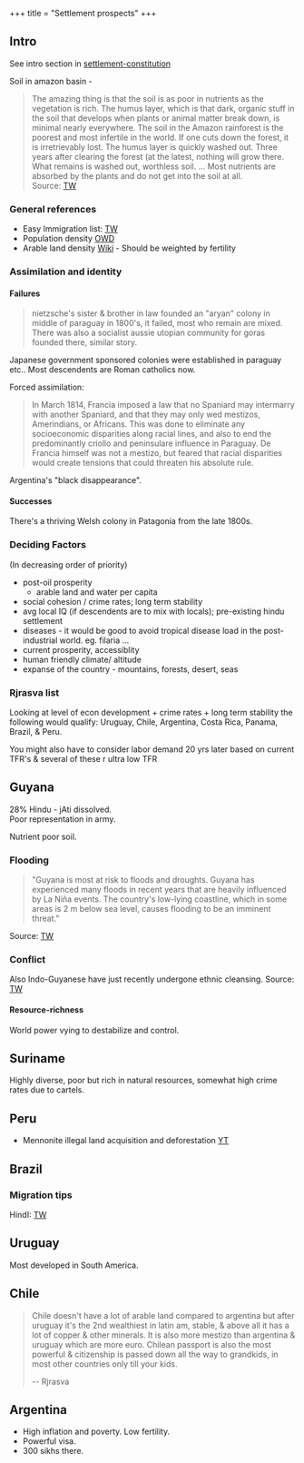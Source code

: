 +++
title = "Settlement prospects"
+++

## Intro
See intro section in [settlement-constitution](../settlement-constitution)

Soil in amazon basin - 

> The amazing thing is that the soil is as poor in nutrients as the vegetation is rich. The humus layer, which is that dark, organic stuff in the soil that develops when plants or animal matter break down, is minimal nearly everywhere. The soil in the Amazon rainforest is the poorest and most infertile in the world. If one cuts down the forest, it is irretrievably lost. The humus layer is quickly washed out. Three years after clearing the forest (at the latest, nothing will grow there. What remains is washed out, worthless soil. ... Most nutrients are absorbed by the plants and do not get into the soil at all.   
> Source: [TW](https://www.dw.com/en/the-amazon-nutrient-rich-rainforests-on-useless-soils/a-50139632)



### General references

- Easy Immigration list: [TW](https://x.com/imidaily/status/1753924562700452009)
- Population density [OWD](https://ourworldindata.org/grapher/population-density)
- Arable land density [Wiki](https://en.wikipedia.org/wiki/List_of_countries_by_arable_land_density) - Should be weighted by fertility



### Assimilation and identity
#### Failures
> nietzsche's sister & brother in law founded an "aryan" colony in middle of paraguay in 1800's, it failed, most who remain are mixed. There was also a socialist aussie utopian community for goras founded there, similar story.

Japanese government sponsored colonies were established in paraguay etc.. Most descendents are Roman catholics now.

Forced assimilation:

> In March 1814, Francia imposed a law that no Spaniard may intermarry with another Spaniard, and that they may only wed mestizos, Amerindians, or Africans. This was done to eliminate any socioeconomic disparities along racial lines, and also to end the predominantly criollo and peninsulare influence in Paraguay. De Francia himself was not a mestizo, but feared that racial disparities would create tensions that could threaten his absolute rule.

Argentina's "black disappearance".

#### Successes
There's a thriving Welsh colony in Patagonia from the late 1800s. 

### Deciding Factors
(In decreasing order of priority)

- post-oil prosperity
  - arable land and water per capita
- social cohesion / crime rates; long term stability
- avg local IQ (if descendents are to mix with locals); pre-existing hindu settlement
- diseases - it would be good to avoid tropical disease load in the post-industrial world. eg. filaria ...
- current prosperity, accessiblity
- human friendly climate/ altitude
- expanse of the country - mountains, forests, desert, seas

### Rjrasva list
Looking at level of econ development + crime rates + long term stability the following would qualify: Uruguay, Chile, Argentina, Costa Rica, Panama, Brazil, & Peru.

You might also have to consider labor demand 20 yrs later based on current TFR's & several of these r ultra low TFR

## Guyana
28% Hindu - jAti dissolved.  
Poor representation in army.

Nutrient poor soil. 

### Flooding
> "Guyana is most at risk to floods and droughts. Guyana has experienced many floods in recent years that are heavily influenced by La Niña events. The country's low-lying coastline, which in some areas is 2 m below sea level, causes flooding to be an imminent threat."

Source: [TW](https://climateknowledgeportal.worldbank.org/country/guyana/vulnerability)

### Conflict
Also Indo-Guyanese have just recently undergone ethnic cleansing. Source: [TW](https://drive.google.com/file/d/1AvCJLeb2LtNqzIJ6PhexXEmrZcSBFv39/view?usp=sharing)

#### Resource-richness
World power vying to destabilize and control.

## Suriname
Highly diverse, poor but rich in natural resources, somewhat high crime rates due to cartels.

## Peru
- Mennonite illegal land acquisition and deforestation [YT](https://www.youtube.com/watch?v=QBgA4EX65oM)

## Brazil

### Migration tips

HindI: [TW](https://youtube.com/watch?v=3JSnw2XK3Aw)


## Uruguay
Most developed in South America.

## Chile
> Chile doesn't have a lot of arable land compared to argentina but after uruguay it's the 2nd wealthiest in latin am, stable, & above all it has a lot of copper & other minerals. It is also more mestizo than argentina & uruguay which are more euro. Chilean passport is also the most powerful & citizenship is passed down all the way to grandkids, in most other countries only till your kids. 
> 
> -- Rjrasva

## Argentina
- High inflation and poverty. Low fertility.
- Powerful visa.
- 300 sikhs there.

